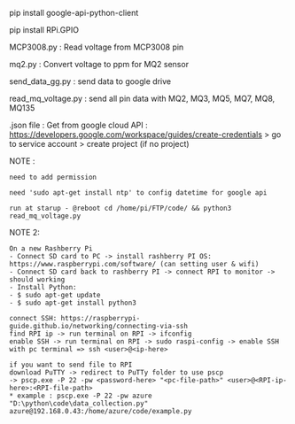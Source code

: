 pip install google-api-python-client

pip install RPi.GPIO

MCP3008.py : Read voltage from MCP3008 pin

mq2.py : Convert voltage to ppm for MQ2 sensor

send_data_gg.py : send data to google drive

read_mq_voltage.py : send all pin data with MQ2, MQ3, MQ5, MQ7, MQ8, MQ135

.json file : Get from google cloud API : https://developers.google.com/workspace/guides/create-credentials > go to service account > create project (if no project)

NOTE : 
```
need to add permission

need 'sudo apt-get install ntp' to config datetime for google api

run at starup - @reboot cd /home/pi/FTP/code/ && python3 read_mq_voltage.py
```
NOTE 2:
```
On a new Rashberry Pi
- Connect SD card to PC -> install rashberry PI OS: https://www.raspberrypi.com/software/ (can setting user & wifi)
- Connect SD card back to rashberry PI -> connect RPI to monitor -> should working
- Install Python:
- $ sudo apt-get update
- $ sudo apt-get install python3

connect SSH: https://raspberrypi-guide.github.io/networking/connecting-via-ssh
find RPI ip -> run terminal on RPI -> ifconfig
enable SSH -> run terminal on RPI -> sudo raspi-config -> enable SSH
with pc terminal => ssh <user>@<ip-here>

if you want to send file to RPI
download PuTTY -> redirect to PuTTy folder to use pscp
-> pscp.exe -P 22 -pw <password-here> "<pc-file-path>" <user>@<RPI-ip-here>:<RPI-file-path>
* example : pscp.exe -P 22 -pw azure "D:\python\code\data_collection.py" azure@192.168.0.43:/home/azure/code/example.py
```
